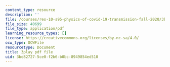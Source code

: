 ```yaml
---
content_type: resource
description: ''
file: /courses/res-10-s95-physics-of-covid-19-transmission-fall-2020/3be827275ce0f2b6b0bc8949854ed510_F0sz463hx3U.pdf
file_size: 40699
file_type: application/pdf
learning_resource_types: []
license: https://creativecommons.org/licenses/by-nc-sa/4.0/
ocw_type: OCWFile
resourcetype: Document
title: 3play pdf file
uid: 3be82727-5ce0-f2b6-b0bc-8949854ed510
---
```

